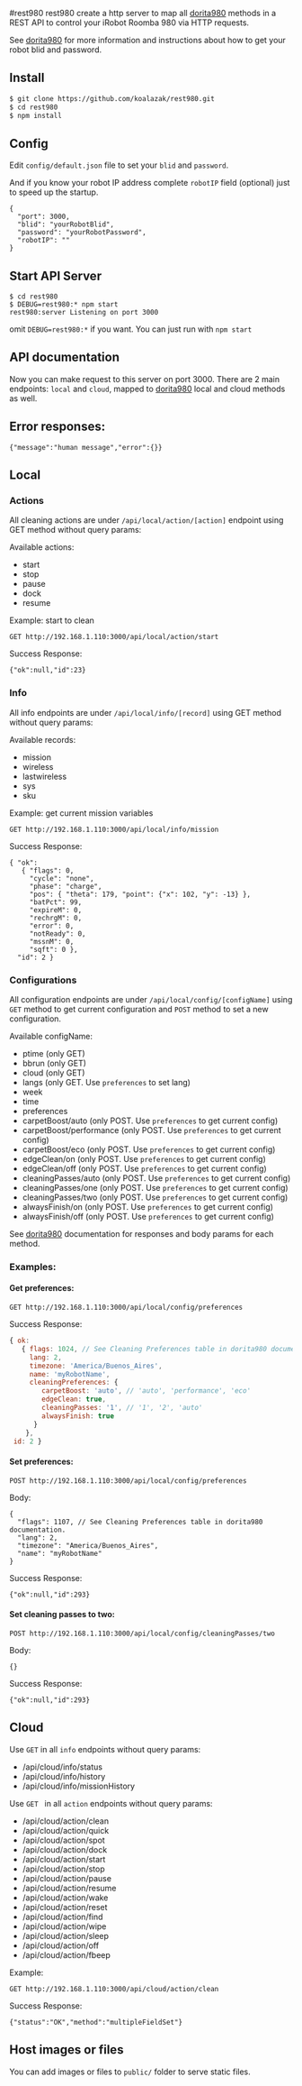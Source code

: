 #rest980
rest980 create a http server to map all [dorita980](https://github.com/koalazak/dorita980) methods in a REST API to control your iRobot Roomba 980 via HTTP requests.

See [dorita980](https://github.com/koalazak/dorita980) for more information and instructions about how to get your robot blid and password.

## Install
```bash
$ git clone https://github.com/koalazak/rest980.git
$ cd rest980
$ npm install
```

## Config

Edit `config/default.json` file to set your `blid` and `password`.

And if you know your robot IP address complete `robotIP` field (optional) just to speed up the startup.
```
{
  "port": 3000,
  "blid": "yourRobotBlid",
  "password": "yourRobotPassword",
  "robotIP": ""
}
```

## Start API Server
```
$ cd rest980
$ DEBUG=rest980:* npm start
rest980:server Listening on port 3000
```

omit `DEBUG=rest980:*` if you want. You can just run with `npm start`

## API documentation

Now you can make request to this server on port 3000.
There are 2 main endpoints: `local` and `cloud`, mapped to [dorita980](https://github.com/koalazak/dorita980) local and cloud methods as well.

## Error responses:
```
{"message":"human message","error":{}}
```

## Local

### Actions

All cleaning actions are under `/api/local/action/[action]` endpoint using GET method  without query params:

Available actions:

- start
- stop
- pause
- dock
- resume

Example: start to clean

```http
GET http://192.168.1.110:3000/api/local/action/start
```
Success Response:
```
{"ok":null,"id":23}
```

### Info

All info endpoints are under `/api/local/info/[record]` using GET method without query params:

Available records:

- mission
- wireless
- lastwireless
- sys
- sku

Example: get current mission variables
```http
GET http://192.168.1.110:3000/api/local/info/mission
```
Success Response:
```
{ "ok":
   { "flags": 0,
     "cycle": "none",
     "phase": "charge",
     "pos": { "theta": 179, "point": {"x": 102, "y": -13} },
     "batPct": 99,
     "expireM": 0,
     "rechrgM": 0,
     "error": 0,
     "notReady": 0,
     "mssnM": 0,
     "sqft": 0 },
  "id": 2 }
```

### Configurations

All configuration endpoints are under `/api/local/config/[configName]` using `GET` method to get current configuration and `POST` method to set a new configuration.

Available configName:

- ptime (only GET)
- bbrun (only GET)
- cloud (only GET)
- langs (only GET. Use `preferences` to set lang)
- week
- time
- preferences
- carpetBoost/auto (only POST. Use `preferences` to get current config)
- carpetBoost/performance (only POST. Use `preferences` to get current config)
- carpetBoost/eco (only POST. Use `preferences` to get current config)
- edgeClean/on (only POST. Use `preferences` to get current config)
- edgeClean/off (only POST. Use `preferences` to get current config)
- cleaningPasses/auto (only POST. Use `preferences` to get current config)
- cleaningPasses/one (only POST. Use `preferences` to get current config)
- cleaningPasses/two (only POST. Use `preferences` to get current config)
- alwaysFinish/on (only POST. Use `preferences` to get current config)
- alwaysFinish/off (only POST. Use `preferences` to get current config)

See [dorita980](https://github.com/koalazak/dorita980) documentation for responses and body params for each method.

### Examples:

#### Get preferences:
```http
GET http://192.168.1.110:3000/api/local/config/preferences
```
Success Response:
```javascript
{ ok:
   { flags: 1024, // See Cleaning Preferences table in dorita980 documentation.
     lang: 2,
     timezone: 'America/Buenos_Aires',
     name: 'myRobotName',
     cleaningPreferences: {
        carpetBoost: 'auto', // 'auto', 'performance', 'eco'
        edgeClean: true,
        cleaningPasses: '1', // '1', '2', 'auto'
        alwaysFinish: true 
      }
    },
 id: 2 }
```

#### Set preferences:
```http
POST http://192.168.1.110:3000/api/local/config/preferences
```
Body:
```
{ 
  "flags": 1107, // See Cleaning Preferences table in dorita980 documentation.
  "lang": 2,
  "timezone": "America/Buenos_Aires",
  "name": "myRobotName"
}
```

Success Response:
```
{"ok":null,"id":293}
```

#### Set cleaning passes to two:
```http
POST http://192.168.1.110:3000/api/local/config/cleaningPasses/two
```
Body:
```
{}
```

Success Response:
```
{"ok":null,"id":293}
```

## Cloud

Use `GET` in all `info` endpoints without query params:

- /api/cloud/info/status
- /api/cloud/info/history
- /api/cloud/info/missionHistory

Use `GET ` in all `action` endpoints without query params:

- /api/cloud/action/clean
- /api/cloud/action/quick
- /api/cloud/action/spot
- /api/cloud/action/dock
- /api/cloud/action/start
- /api/cloud/action/stop
- /api/cloud/action/pause
- /api/cloud/action/resume
- /api/cloud/action/wake
- /api/cloud/action/reset
- /api/cloud/action/find
- /api/cloud/action/wipe
- /api/cloud/action/sleep
- /api/cloud/action/off
- /api/cloud/action/fbeep

Example:

```http
GET http://192.168.1.110:3000/api/cloud/action/clean
```
Success Response:
```
{"status":"OK","method":"multipleFieldSet"}
```

## Host images or files

You can add images or files to `public/` folder to serve static files.
